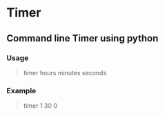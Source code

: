 # Timer
## Command line Timer using python
### Usage
> timer hours minutes seconds
### Example
> timer 1 30 0

